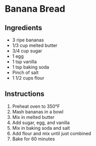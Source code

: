 # Banana Bread

## Ingredients
- 3 ripe bananas
- 1/3 cup melted butter
- 3/4 cup sugar
- 1 egg
- 1 tsp vanilla
- 1 tsp baking soda
- Pinch of salt
- 1 1/2 cups flour

## Instructions
1. Preheat oven to 350°F
2. Mash bananas in a bowl
3. Mix in melted butter
4. Add sugar, egg, and vanilla
5. Mix in baking soda and salt
6. Add flour and mix until just combined
7. Bake for 60 minutes

